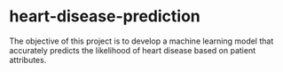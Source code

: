 # heart-disease-prediction
The objective of this project is to develop a machine learning model that accurately predicts the likelihood of heart disease based on patient attributes.
